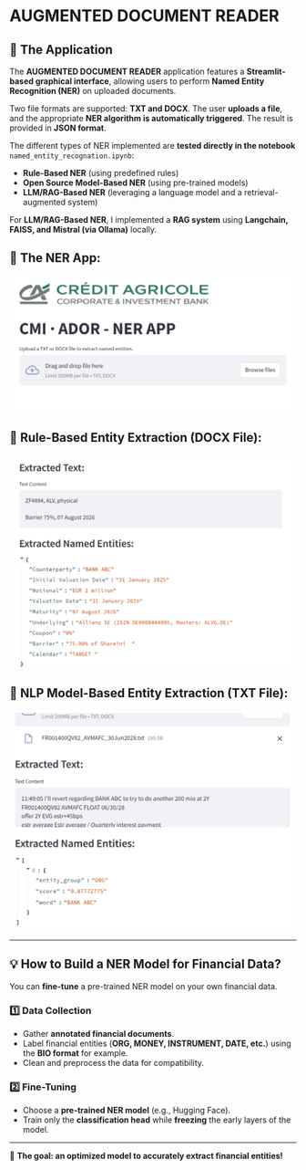 # **AUGMENTED DOCUMENT READER**

## **📌 The Application**
The **AUGMENTED DOCUMENT READER** application features a **Streamlit-based graphical interface**, allowing users to perform **Named Entity Recognition (NER)** on uploaded documents.

Two file formats are supported: **TXT and DOCX**. The user **uploads a file**, and the appropriate **NER algorithm is automatically triggered**. The result is provided in **JSON format**.

The different types of NER implemented are **tested directly in the notebook** `named_entity_recognation.ipynb`:
- **Rule-Based NER** (using predefined rules)
- **Open Source Model-Based NER** (using pre-trained models)
- **LLM/RAG-Based NER** (leveraging a language model and a retrieval-augmented system)

For **LLM/RAG-Based NER**, I implemented a **RAG system** using **Langchain, FAISS, and Mistral (via Ollama)** locally.

## **🔹 The NER App:**
![The NER App](src/images/app.png)

## **🔹 Rule-Based Entity Extraction (DOCX File):**
![The NER App](src/images/v_docx.png)

## **🔹 NLP Model-Based Entity Extraction (TXT File):**
![The NER App](src/images/v_txt.png)

---

## **💡 How to Build a NER Model for Financial Data?**
You can **fine-tune** a pre-trained NER model on your own financial data.

### **1️⃣ Data Collection**
- Gather **annotated financial documents**.  
- Label financial entities (**ORG, MONEY, INSTRUMENT, DATE, etc.**) using the **BIO format** for example.  
- Clean and preprocess the data for compatibility.  

### **2️⃣ Fine-Tuning**
- Choose a **pre-trained NER model** (e.g., Hugging Face).  
- Train only the **classification head** while **freezing** the early layers of the model.  

---

🚀 **The goal: an optimized model to accurately extract financial entities!**
